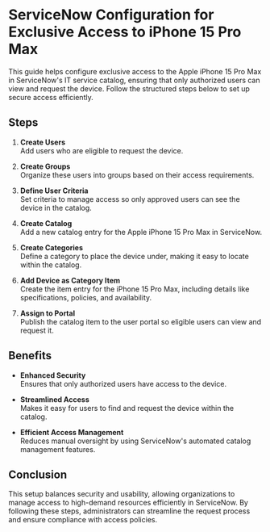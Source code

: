# ServiceNow Configuration for Exclusive Access to iPhone 15 Pro Max

This guide helps configure exclusive access to the Apple iPhone 15 Pro Max in ServiceNow's IT service catalog, ensuring that only authorized users can view and request the device. Follow the structured steps below to set up secure access efficiently.

## Steps

1. **Create Users**  
   Add users who are eligible to request the device.

2. **Create Groups**  
   Organize these users into groups based on their access requirements.

3. **Define User Criteria**  
   Set criteria to manage access so only approved users can see the device in the catalog.

4. **Create Catalog**  
   Add a new catalog entry for the Apple iPhone 15 Pro Max in ServiceNow.

5. **Create Categories**  
   Define a category to place the device under, making it easy to locate within the catalog.

6. **Add Device as Category Item**  
   Create the item entry for the iPhone 15 Pro Max, including details like specifications, policies, and availability.

7. **Assign to Portal**  
   Publish the catalog item to the user portal so eligible users can view and request it.

## Benefits

- **Enhanced Security**  
  Ensures that only authorized users have access to the device.
  
- **Streamlined Access**  
  Makes it easy for users to find and request the device within the catalog.
  
- **Efficient Access Management**  
  Reduces manual oversight by using ServiceNow's automated catalog management features.

## Conclusion

This setup balances security and usability, allowing organizations to manage access to high-demand resources efficiently in ServiceNow. By following these steps, administrators can streamline the request process and ensure compliance with access policies.


